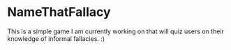 # NameThatFallacy
This is a simple game I am currently working on that will quiz users on their knowledge of informal fallacies. :)
